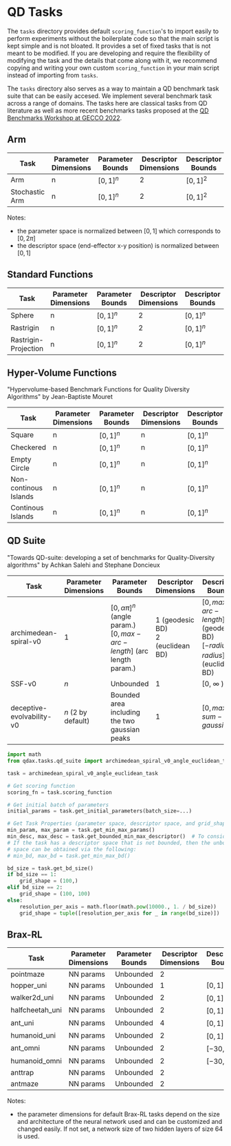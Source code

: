 # QD Tasks
The `tasks` directory provides default `scoring_function`'s to import easily to perform experiments without the boilerplate code so that the main script is kept simple and is not bloated. It provides a set of fixed tasks that is not meant to be modified. If you are developing and require the flexibility of modifying the task and the details that come along with it, we recommend copying and writing your own custom `scoring_function` in your main script instead of importing from `tasks`.

The `tasks` directory also serves as a way to maintain a QD benchmark task suite that can be easily accesed. We implement several benchmark task across a range of domains. The tasks here are classical tasks from QD literature as well as more recent benchmarks tasks proposed at the [QD Benchmarks Workshop at GECCO 2022](https://quality-diversity.github.io/workshop).

## Arm
| Task           | Parameter Dimensions | Parameter Bounds | Descriptor Dimensions | Descriptor Bounds | Description |
|----------------|----------------------|------------------|-----------------------|-------------------|-------------|
| Arm            | n                    | $[0,1]^n$        | 2                     | $[0,1]^2$         |             |
| Stochastic Arm | n                    | $[0,1]^n$        | 2                     | $[0,1]^2$         |             |

Notes:
- the parameter space is normalized between $[0,1]$ which corresponds to $[0,2\pi]$
- the descriptor space (end-effector x-y position) is normalized between $[0,1]$

## Standard Functions
| Task                 | Parameter Dimensions | Parameter Bounds | Descriptor Dimensions | Descriptor Bounds | Description |
|----------------------|----------------------|------------------|-----------------------|-------------------|-------------|
| Sphere               | n                    | $[0,1]^n$        | 2                     | $[0,1]^n$         |             |
| Rastrigin            | n                    | $[0,1]^n$        | 2                     | $[0,1]^n$         |             |
| Rastrigin-Projection | n                    | $[0,1]^n$        | 2                     | $[0,1]^n$         |             |

## Hyper-Volume Functions
"Hypervolume-based Benchmark Functions for Quality Diversity Algorithms" by Jean-Baptiste Mouret

| Task                  | Parameter Dimensions | Parameter Bounds | Descriptor Dimensions | Descriptor Bounds | Description |
|-----------------------|----------------------|------------------|-----------------------|-------------------|-------------|
| Square                | n                    | $[0,1]^n$        | n                     | $[0,1]^n$         |             |
| Checkered             | n                    | $[0,1]^n$        | n                     | $[0,1]^n$         |             |
| Empty Circle          | n                    | $[0,1]^n$        | n                     | $[0,1]^n$         |             |
| Non-continous Islands | n                    | $[0,1]^n$        | n                     | $[0,1]^n$         |             |
| Continous Islands     | n                    | $[0,1]^n$        | n                     | $[0,1]^n$         |             |

## QD Suite
"Towards QD-suite: developing a set of benchmarks for Quality-Diversity algorithms" by Achkan Salehi and Stephane Doncieux

| Task                           | Parameter Dimensions | Parameter Bounds                                                               | Descriptor Dimensions                 | Descriptor Bounds                                                           | Description |
|--------------------------------|----------------------|--------------------------------------------------------------------------------|---------------------------------------|-----------------------------------------------------------------------------|-------------|
| archimedean-spiral-v0          | 1                    | $[0,\alpha\pi]^n$ (angle param.)<br/> $[0,max-arc-length]$ (arc length param.) | 1 (geodesic BD)<br/> 2 (euclidean BD) | $[0,max-arc-length]$ (geodesic BD)<br/> $[-radius,radius]^2$ (euclidean BD) |             |
| SSF-v0                         | $n$                  | Unbounded                                                                      | 1                                     | $[ 0 ,$ ∞ $)$                                                               |             |
| deceptive-evolvability-v0<br/> | $n$ (2 by default)   | Bounded area including the two gaussian peaks                                  | 1                                     | $[0,max-sum-gaussians]$                                                     |             |

```python
import math
from qdax.tasks.qd_suite import archimedean_spiral_v0_angle_euclidean_task

task = archimedean_spiral_v0_angle_euclidean_task

# Get scoring function
scoring_fn = task.scoring_function

# Get initial batch of parameters
initial_params = task.get_initial_parameters(batch_size=...)

# Get Task Properties (parameter space, descriptor space, and grid_shape)
min_param, max_param = task.get_min_max_params()
min_desc, max_desc = task.get_bounded_min_max_descriptor()  # To consider bounded Descriptor space
# If the task has a descriptor space that is not bounded, then the unbounded descriptor
# space can be obtained via the following:
# min_bd, max_bd = task.get_min_max_bd()

bd_size = task.get_bd_size()
if bd_size == 1:
    grid_shape = (100,)
elif bd_size == 2:
    grid_shape = (100, 100)
else:
    resolution_per_axis = math.floor(math.pow(10000., 1. / bd_size))
    grid_shape = tuple([resolution_per_axis for _ in range(bd_size)])
```

## Brax-RL
| Task            | Parameter Dimensions | Parameter Bounds | Descriptor Dimensions | Descriptor Bounds | Description |
|-----------------|----------------------|------------------|-----------------------|-------------------|-------------|
| pointmaze       | NN params            | Unbounded        | 2                     |                   |             |
| hopper_uni      | NN params            | Unbounded        | 1                     | $[0,1]$           |             |
| walker2d_uni    | NN params            | Unbounded        | 2                     | $[0,1]^2$         |             |
| halfcheetah_uni | NN params            | Unbounded        | 2                     | $[0,1]^2$         |             |
| ant_uni         | NN params            | Unbounded        | 4                     | $[0,1]^4$         |             |
| humanoid_uni    | NN params            | Unbounded        | 2                     | $[0,1]^2$         |             |
| ant_omni        | NN params            | Unbounded        | 2                     | $[-30,30]^2$      |             |
| humanoid_omni   | NN params            | Unbounded        | 2                     | $[-30,30]^2$      |             |
| anttrap         | NN params            | Unbounded        | 2                     |                   |             |
| antmaze         | NN params            | Unbounded        | 2                     |                   |             |

Notes:
- the parameter dimensions for default Brax-RL tasks depend on the size and architecture of the neural network used and can be customized and changed easily. If not set, a network size of two hidden layers of size 64 is used.
